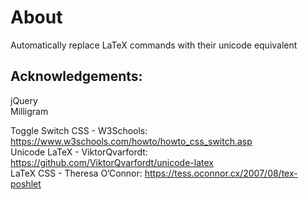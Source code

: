 # About
Automatically replace LaTeX commands with their unicode equivalent

## Acknowledgements:
jQuery  
Milligram  

Toggle Switch CSS - W3Schools: https://www.w3schools.com/howto/howto_css_switch.asp  
Unicode LaTeX - ViktorQvarfordt: https://github.com/ViktorQvarfordt/unicode-latex  
LaTeX CSS - Theresa O’Connor: https://tess.oconnor.cx/2007/08/tex-poshlet  
